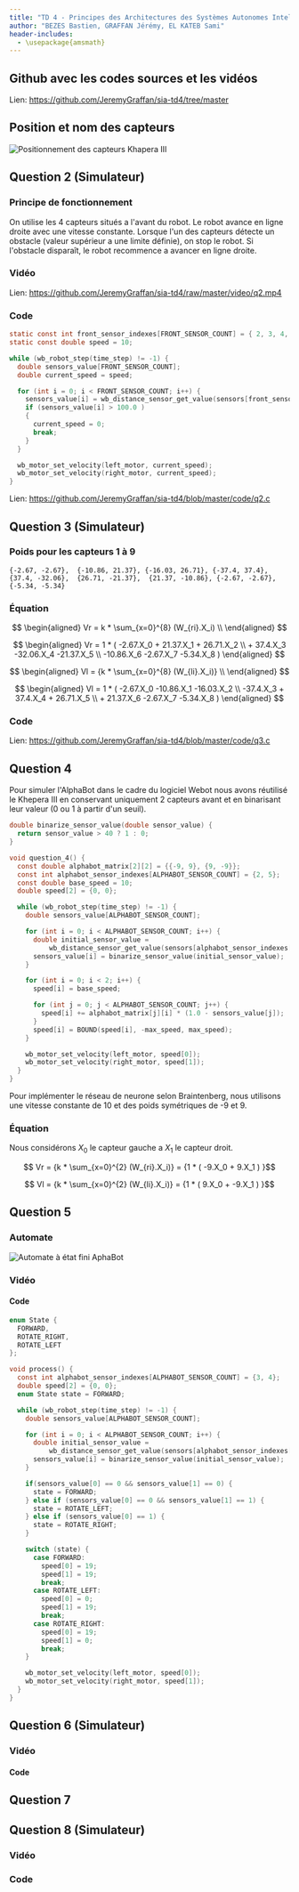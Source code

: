 ```yaml
---
title: "TD 4 - Principes des Architectures des Systèmes Autonomes Intelligents"
author: "BEZES Bastien, GRAFFAN Jérémy, EL KATEB Sami"
header-includes:
  - \usepackage{amsmath}
---
```


## Github avec les codes sources et les vidéos
Lien: https://github.com/JeremyGraffan/sia-td4/tree/master

## Position et nom des capteurs
![Positionnement des capteurs Khapera III](./image/capteurs.png)

## Question 2 (Simulateur)

### Principe de fonctionnement
On utilise les 4 capteurs situés a l'avant du robot. Le robot avance en ligne droite avec une vitesse constante. Lorsque l'un des capteurs détecte un obstacle (valeur supérieur a une limite définie), on stop le robot. Si l'obstacle disparaît, le robot recommence a avancer en ligne droite.

### Vidéo
Lien: https://github.com/JeremyGraffan/sia-td4/raw/master/video/q2.mp4

### Code
```c
static const int front_sensor_indexes[FRONT_SENSOR_COUNT] = { 2, 3, 4, 5 };
static const double speed = 10;

while (wb_robot_step(time_step) != -1) {
  double sensors_value[FRONT_SENSOR_COUNT];
  double current_speed = speed;

  for (int i = 0; i < FRONT_SENSOR_COUNT; i++) {
    sensors_value[i] = wb_distance_sensor_get_value(sensors[front_sensor_indexes[i]]);
    if (sensors_value[i] > 100.0 )
    {
      current_speed = 0;
      break;
    }
  }

  wb_motor_set_velocity(left_motor, current_speed);
  wb_motor_set_velocity(right_motor, current_speed);
}
```
Lien: https://github.com/JeremyGraffan/sia-td4/blob/master/code/q2.c

## Question 3 (Simulateur)

### Poids pour les capteurs 1 à 9
`{-2.67, -2.67},  {-10.86, 21.37}, {-16.03, 26.71}, {-37.4, 37.4},   {37.4, -32.06},  {26.71, -21.37},  {21.37, -10.86}, {-2.67, -2.67},  {-5.34, -5.34}`

<!-- TODO: transpose matrix -->
<!-- $$ -->
<!-- W =  -->
<!-- \begin{pmatrix} -->
<!-- -2.67 & -2.67 \\ -->
<!-- -10.86 & 21.37 \\ -->
<!-- -16.03 & 26.71 \\ -->
<!-- -37.4 & 37.4 \\ -->
<!-- 37.4 & -32.06 \\ -->
<!-- 26.71 & -21.37 \\ -->
<!-- 21.37 & -10.86 \\ -->
<!-- -2.67 & -2.67 \\ -->
<!-- -5.34 & -5.34 -->
<!-- \end{pmatrix} -->
<!-- $$ -->

### Équation
$$ 
\begin{aligned}
Vr = k * \sum_{x=0}^{8} (W_{ri}.X_i) \\
\end{aligned}
$$

$$ 
\begin{aligned}
Vr = 1 * ( -2.67.X_0 + 21.37.X_1 + 26.71.X_2 \\
    + 37.4.X_3 -32.06.X_4 -21.37.X_5 \\
    -10.86.X_6 -2.67.X_7 -5.34.X_8 )
\end{aligned}
$$

$$ 
\begin{aligned}
Vl = {k * \sum_{x=0}^{8} (W_{li}.X_i)} \\
\end{aligned}
$$

$$ 
\begin{aligned}
Vl = 1 * ( -2.67.X_0 -10.86.X_1 -16.03.X_2 \\
    -37.4.X_3 + 37.4.X_4 + 26.71.X_5 \\
    + 21.37.X_6 -2.67.X_7 -5.34.X_8 ) 
\end{aligned}
$$

### Code
Lien: https://github.com/JeremyGraffan/sia-td4/blob/master/code/q3.c

## Question 4

Pour simuler l'AlphaBot dans le cadre du logiciel Webot nous avons réutilisé le Khepera III en conservant uniquement
2 capteurs avant et en binarisant leur valeur (0 ou 1 à partir d'un seuil).
```c
double binarize_sensor_value(double sensor_value) {
  return sensor_value > 40 ? 1 : 0;
}

void question_4() {
  const double alphabot_matrix[2][2] = {{-9, 9}, {9, -9}};
  const int alphabot_sensor_indexes[ALPHABOT_SENSOR_COUNT] = {2, 5};
  const double base_speed = 10;
  double speed[2] = {0, 0};

  while (wb_robot_step(time_step) != -1) {
    double sensors_value[ALPHABOT_SENSOR_COUNT];

    for (int i = 0; i < ALPHABOT_SENSOR_COUNT; i++) {
      double initial_sensor_value =
          wb_distance_sensor_get_value(sensors[alphabot_sensor_indexes[i]]);
      sensors_value[i] = binarize_sensor_value(initial_sensor_value);
    }

    for (int i = 0; i < 2; i++) {
      speed[i] = base_speed;

      for (int j = 0; j < ALPHABOT_SENSOR_COUNT; j++) {
        speed[i] += alphabot_matrix[j][i] * (1.0 - sensors_value[j]);
      }
      speed[i] = BOUND(speed[i], -max_speed, max_speed);
    }

    wb_motor_set_velocity(left_motor, speed[0]);
    wb_motor_set_velocity(right_motor, speed[1]);
  }
}
```
Pour implémenter le réseau de neurone selon Braintenberg, nous utilisons une vitesse constante de 10
et des poids symétriques de -9 et 9.

### Équation
Nous considérons $X_0$ le capteur gauche a $X_1$ le capteur droit.

$$ Vr = {k * \sum_{x=0}^{2} (W_{ri}.X_i)} = {1 * ( -9.X_0 + 9.X_1 ) }$$

$$ Vl = {k * \sum_{x=0}^{2} (W_{li}.X_i)} = {1 * ( 9.X_0 + -9.X_1 ) }$$


## Question 5

### Automate

![Automate à état fini AphaBot](./image/state_machine.drawio.png)

### Vidéo

#### Code

```c
enum State {
  FORWARD,
  ROTATE_RIGHT,
  ROTATE_LEFT
};

void process() {
  const int alphabot_sensor_indexes[ALPHABOT_SENSOR_COUNT] = {3, 4};
  double speed[2] = {0, 0};
  enum State state = FORWARD;

  while (wb_robot_step(time_step) != -1) {
    double sensors_value[ALPHABOT_SENSOR_COUNT];

    for (int i = 0; i < ALPHABOT_SENSOR_COUNT; i++) {
      double initial_sensor_value =
          wb_distance_sensor_get_value(sensors[alphabot_sensor_indexes[i]]);
      sensors_value[i] = binarize_sensor_value(initial_sensor_value);
    }

    if(sensors_value[0] == 0 && sensors_value[1] == 0) {
      state = FORWARD;
    } else if (sensors_value[0] == 0 && sensors_value[1] == 1) {
      state = ROTATE_LEFT;
    } else if (sensors_value[0] == 1) {
      state = ROTATE_RIGHT;
    } 

    switch (state) {
      case FORWARD:
        speed[0] = 19;  
        speed[1] = 19;  
        break;
      case ROTATE_LEFT:
        speed[0] = 0;  
        speed[1] = 19;  
        break;
      case ROTATE_RIGHT:
        speed[0] = 19;  
        speed[1] = 0;  
        break;
    }

    wb_motor_set_velocity(left_motor, speed[0]);
    wb_motor_set_velocity(right_motor, speed[1]);
  }
}
```

## Question 6 (Simulateur)

### Vidéo

#### Code

## Question 7

## Question 8 (Simulateur)

### Vidéo

### Code
